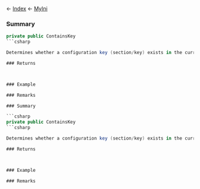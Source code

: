← [Index](Api-Index) ← [MyIni](VRage.Game.ModAPI.Ingame.Utilities.MyIni)

### Summary

```csharp
private public ContainsKey
```csharp

Determines whether a configuration key (section/key) exists in the currently parsed configuration.

### Returns



### Example

### Remarks

### Summary

```csharp
private public ContainsKey
```csharp

Determines whether a configuration key (section/key) exists in the currently parsed configuration.

### Returns



### Example

### Remarks

